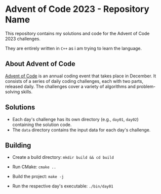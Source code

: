 # Advent of Code 2023 - Repository Name

This repository contains my solutions and code for the Advent of Code 2023 challenges.

They are entirely written in `C++` as i am trying to learn the language.

## About Advent of Code

[Advent of Code](https://adventofcode.com/) is an annual coding event that takes place in December. It consists of a series of daily coding challenges, each with two parts, released daily. The challenges cover a variety of algorithms and problem-solving skills.

## Solutions

- Each day's challenge has its own directory (e.g., `day01`, `day02`) containing the solution code.
- The `data` directory contains the input data for each day's challenge.

## Building

- Create a build directory: `mkdir build && cd build`

- Run CMake: `cmake ..`

- Build the project: `make -j`

- Run the respective day's executable: `./bin/day01`
